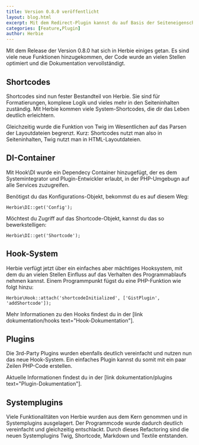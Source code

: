 ```yaml
---
title: Version 0.8.0 veröffentlicht
layout: blog.html
excerpt: Mit dem Redirect-Plugin kannst du auf Basis der Seiteneigenschaften eine Weiterleitung vornehmen. 
categories: [Feature,Plugin]
author: Herbie
---
```


Mit dem Release der Version 0.8.0 hat sich in Herbie einiges getan. Es sind viele neue Funktionen hinzugekommen,
der Code wurde an vielen Stellen optimiert und die Dokumentation vervollständigt.


## Shortcodes

Shortcodes sind nun fester Bestandteil von Herbie. Sie sind für Formatierungen, komplexe Logik und vieles mehr in 
den Seiteninhalten zuständig. Mit Herbie kommen viele System-Shortcodes, die dir das Leben deutlich erleichtern.
 
Gleichzeitig wurde die Funktion von Twig im Wesentlichen auf das Parsen der Layoutdateien begrenzt. Kurz: Shortcodes 
nutzt man also in Seiteninhalten, Twig nutzt man in HTML-Layoutdateien.


## DI-Container

Mit Hook\DI wurde ein Dependecy Container hinzugefügt, der es dem Systemintegrator und Plugin-Entwickler erlaubt, in der
PHP-Umgebugn auf alle Services zuzugreifen. 
 
Benötigst du das Konfigurations-Objekt, bekommst du es auf diesem Weg:

    Herbie\DI::get('Config');

Möchtest du Zugriff auf das Shortcode-Objekt, kannst du das so bewerkstelligen:
 
    Herbie\DI::get('Shortcode');


## Hook-System

Herbie verfügt jetzt über ein einfaches aber mächtiges Hooksystem, mit dem du an vielen Stellen Einfluss auf das 
Verhalten des Programmablaufs nehmen kannst. Einem Programmpunkt fügst du eine PHP-Funktion wie folgt hinzu:

    Herbie\Hook::attach('shortcodeInitialized', ['GistPlugin', 'addShortcode']);

Mehr Informationen zu den Hooks findest du in der [link dokumentation/hooks text="Hook-Dokumentation"].


## Plugins

Die 3rd-Party Plugins wurden ebenfalls deutlich vereinfacht und nutzen nun das neue Hook-System. Ein einfaches Plugin 
kannst du somit mit ein paar Zeilen PHP-Code erstellen.

Aktuelle Informationen findest du in der [link dokumentation/plugins text="Plugin-Dokumentation"].


## Systemplugins

Viele Funktionalitäten von Herbie wurden aus dem Kern genommen und in Systemplugins ausgelagert. Der Programmcode wurde 
dadurch deutlich vereinfacht und gleichzeitig entschlackt. Durch dieses Refactoring sind die neuen Systemplugins 
Twig, Shortcode, Markdown und Textile entstanden.
